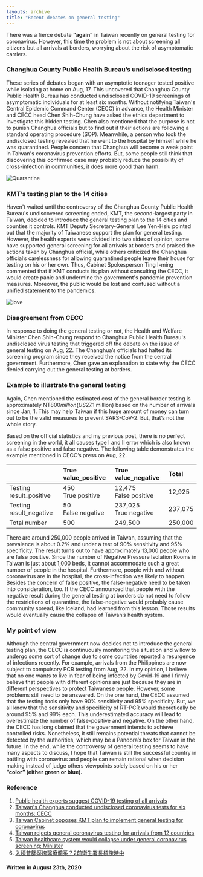 ```yaml
---
layouts: archive
title: "Recent debates on general testing"
---
```

There was a fierce debate **“again”** in Taiwan recently on general testing for coronavirus. However, this time the problem is not about screening all citizens but all arrivals at borders, worrying about the risk of asymptomatic carriers.

### Changhua County Public Health Bureau’s undisclosed testing
These series of debates began with an asymptotic teenager tested positive while 
isolating at home on Aug, 17. This uncovered that Changhua County Public Health Bureau has conducted undisclosed COVID-19 screenings of asymptomatic individuals for at least six months. Without notifying Taiwan's Central Epidemic Command Center (CECC) in advance, the Health Minister and CECC head Chen Shih-Chung have asked the ethics department to investigate this hidden testing. Chen also mentioned that the purpose is not to punish Changhua officials but to find out if their actions are following a standard operating procedure (SOP). Meanwhile, a person who took the undisclosed testing revealed that he went to the hospital by himself while he was quarantined. People concern that Changhua will become a weak point in Taiwan's coronavirus prevention efforts. 
But, some people still think that discovering this confirmed case may probably reduce the possibility of cross-infection in communities, it does more good than harm.

![Quarantine](https://media.giphy.com/media/kFCkuZ1KGVb7Qz2g53/giphy.gif)

### KMT’s testing plan to the 14 cities
Haven't waited until the controversy of the Changhua County Public Health Bureau's undiscovered screening ended, KMT, the second-largest party in Taiwan, decided to introduce the general testing plan to the 14 cities and counties it controls. KMT Deputy Secretary-General Lee Yen-Hsiu pointed out that the majority of Taiwanese support the plan for general testing. However, the health experts were divided into two sides of opinion, some have supported general screening for all arrivals at borders and praised the actions taken by Changhua official, while others criticized the Changhua official’s carelessness for allowing quarantined people leave their house for testing on his or her own. Thus, Cabinet Spokesperson Ting I-ming commented that if KMT conducts its plan without consulting the CECC, it would create panic and undermine the government's pandemic prevention measures. Moreover, the public would be lost and confused without a unified statement to the pandemics.

![love](https://media.giphy.com/media/Jq1fwhOmGTbTz5wrFQ/giphy.gif)

### Disagreement from CECC
In response to doing the general testing or not, the Health and Welfare Minister Chen Shih-Chung respond to Changhua Public Health Bureau's undisclosed virus testing that triggered off the debate on the issue of general testing on Aug, 22. The Changhua’s officials had halted its screening program since they received the notice from the central government. Furthermore, Chen gave an explanation to state why the CECC denied carrying out the general testing at borders.

### Example to illustrate the general testing
Again, Chen mentioned the estimated cost of the general border testing is approximately NT$800 million (US$27.1 million) based on the number of arrivals since Jan, 1. This may help Taiwan if this huge amount of money can turn out to be the valid measures to prevent SARS-CoV-2. But, that’s not the whole story. 

Based on the official statistics and my previous post, there is no perfect screening in the world, it all causes type I and II error which is also known as a false positive and false negative. The following table demonstrates the example mentioned in CECC’s press on Aug, 22.

|  |True value_positive | True value_negative | Total|
| :----------------------------- | :------------ | :------------ |:------- |
| Testing result_positive | 450 <br /> True positive | 12,475 <br /> False positive | 12,925 | 
| Testing result_negative | 50 <br /> False negative | 237,025 <br /> True negative | 237,075 |
| Total number| 500 | 249,500 | 250,000| 

There are around 250,000 people arrived in Taiwan, assuming that the prevalence is about 0.2% and under a test of 90% sensitivity and 95% specificity. The result turns out to have approximately 13,000 people who are false positive. Since the number of Negative Pressure Isolation Rooms in Taiwan is just about 1,000 beds, it cannot accommodate such a great number of people in the hospital. Furthermore, people with and without coronavirus are in the hospital, the cross-infection was likely to happen. 
Besides the concern of false positive, the false-negative need to be taken into consideration, too. If the CECC announced that people with the negative result during the general testing at borders do not need to follow the restrictions of quarantine, the false-negative would probably cause community spread, like Iceland, had learned from this lesson.
Those results would eventually cause the collapse of Taiwan’s health system.

### My point of view
Although the central government now decides not to introduce the general testing plan, the CECC is continuously monitoring the situation and willow to undergo some sort of change due to some countries reported a resurgence of infections recently. For example, arrivals from the Philippines are now subject to compulsory PCR testing from Aug, 22. In my opinion, I believe that no one wants to live in fear of being infected by Covid-19 and I firmly believe that people with different opinions are just because they are in different perspectives to protect Taiwanese people. However, some problems still need to be answered. On the one hand, the CECC assumed that the testing tools only have 90% sensitivity and 95% specificity. But, we all know that the sensitivity and specificity of RT-PCR would theoretically be around 95% and 99% each. This underestimated accuracy will lead to overestimate the number of false-positive and negative. On the other hand, the CECC has long claimed that the government intends to achieve controlled risks. Nonetheless, it still remains potential threats that cannot be detected by the authorities, which may be a Pandora’s box for Taiwan in the future.
In the end, while the controversy of general testing seems to have many aspects to discuss, I hope that Taiwan is still the successful country in battling with coronavirus and people can remain rational when decision making instead of judge others viewpoints solely based on his or her **“color” (either green or blue).**

### Reference
1. [Public health experts suggest COVID-19 testing of all arrivals]( https://focustaiwan.tw/society/202006290013)
2. [Taiwan's Changhua conducted undisclosed coronavirus tests for six months: CECC]( https://www.taiwannews.com.tw/en/news/3991295)
3. [Taiwan Cabinet opposes KMT plan to implement general testing for coronavirus]( https://www.taiwannews.com.tw/en/news/3992775)
4. [Taiwan rejects general coronavirus testing for arrivals from 12 countries]( https://www.taiwannews.com.tw/en/news/3991369)
5. [Taiwan healthcare system would collapse under general coronavirus screening: Minister]( https://www.taiwannews.com.tw/en/news/3992897) 
6. [入境普篩壓垮醫療體系？2前衛生署長槓陳時中]( https://www.google.com.tw/amp/s/udn.com/news/amp/story/121594/4803097)

#### Written in August 23th, 2020

